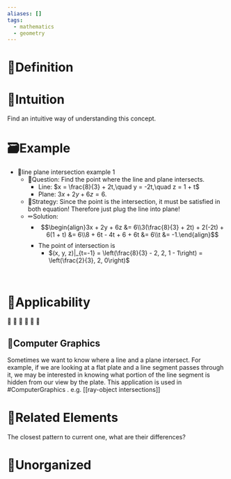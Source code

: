 ```yaml
---
aliases: []
tags:
  - mathematics
  - geometry
---
```



# 📝Definition

# 🧠Intuition
Find an intuitive way of understanding this concept.

# 🗃Example
- 📁line plane intersection example 1
	- 💬Question: Find the point where the line and plane intersects.
		- Line:   $x = \frac{8}{3} + 2t,\quad y = -2t,\quad z = 1 + t$
		- Plane:   $3x + 2y + 6z = 6.$
	- 🏹Strategy: Since the point is the intersection, it must be satisfied in both equation! Therefore just plug the line into plane!
	- ✏Solution:
		- $$\begin{align}3x + 2y + 6z &= 6\\3(\frac{8}{3} + 2t) + 2(-2t) + 6(1 + t) &= 6\\8 + 6t - 4t + 6 + 6t &= 6\\t &= -1.\end{align}$$
		- The point of intersection is
			- $(x, y, z)|_{t=-1} = \left(\frac{8}{3} - 2, 2, 1 - 1\right) = \left(\frac{2}{3}, 2, 0\right)$


​
# 🧀Applicability

🍞
🥐
🥖
🥨
🥯
🥞
## 🧇Computer Graphics
Sometimes we want to know where a line and a plane intersect. For example, if we are looking at a flat plate and a line segment passes through it, we may be interested in knowing what portion of the line segment is hidden from our view by the plate. This application is used in #ComputerGraphics  . e.g. [[ray-object intersections]]

# 🌱Related Elements
The closest pattern to current one, what are their differences?


# 🍂Unorganized